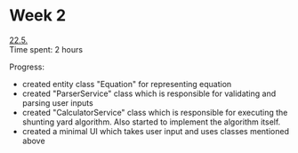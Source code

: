 # Week 2

<ins>22.5.</ins>  
Time spent: 2 hours  

Progress:
- created entity class "Equation" for representing equation
- created "ParserService" class which is responsible for validating and parsing user inputs
- created "CalculatorService" class which is responsible for executing the shunting yard algorithm. Also started to implement the algorithm itself.
- created a minimal UI which takes user input and uses classes mentioned above
